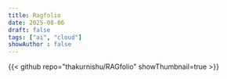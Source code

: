 ```yaml
---
title: Ragfolio
date: 2025-08-06
draft: false
tags: ["ai", "cloud"]
showAuthor : false
---
```

{{< github repo="thakurnishu/RAGfolio" showThumbnail=true >}}

